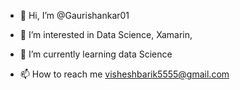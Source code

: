 - 👋 Hi, I’m @Gaurishankar01
- 👀 I’m interested in Data Science, Xamarin, 
- 🌱 I’m currently learning data Science

- 📫 How to reach me visheshbarik5555@gmail.com

<!---
Gaurishankar01/Gaurishankar01 is a ✨ special ✨ repository because its `README.md` (this file) appears on your GitHub profile.
You can click the Preview link to take a look at your changes.
--->
